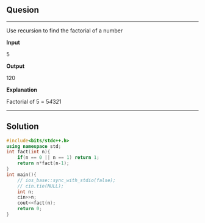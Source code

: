 ## Quesion
___
Use recursion to find the factorial of a number

**Input**

5

**Output**

120

**Explanation**

Factorial of 5 = 5*4*3*2*1

___
## Solution
```c++
#include<bits/stdc++.h>
using namespace std;
int fact(int n){
    if(n == 0 || n == 1) return 1;
    return n*fact(n-1);
}
int main(){
    // ios_base::sync_with_stdio(false);
    // cin.tie(NULL);
    int n;
    cin>>n;
    cout<<fact(n);
    return 0;
}
```